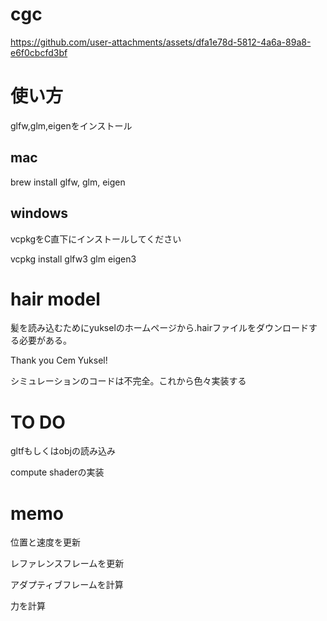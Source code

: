 # cgc

https://github.com/user-attachments/assets/dfa1e78d-5812-4a6a-89a8-e6f0cbcfd3bf

# 使い方

glfw,glm,eigenをインストール

## mac 
brew install glfw, glm, eigen

## windows
vcpkgをC直下にインストールしてください

vcpkg install glfw3 glm eigen3

# hair model
髪を読み込むためにyukselのホームページから.hairファイルをダウンロードする必要がある。

Thank you Cem Yuksel!

シミュレーションのコードは不完全。これから色々実装する

# TO DO
gltfもしくはobjの読み込み

compute shaderの実装

# memo
位置と速度を更新

レファレンスフレームを更新

アダプティブフレームを計算

力を計算
